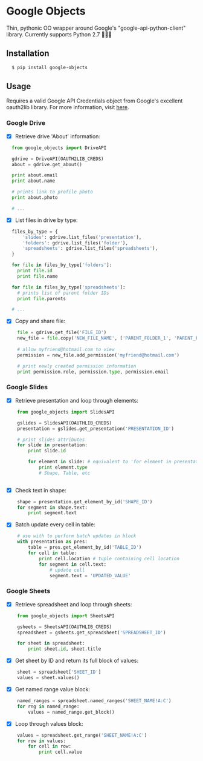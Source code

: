 # Google Objects
Thin, pythonic OO wrapper around Google's "google-api-python-client" library.
Currently supports Python 2.7 :snake::snake::snake:

## Installation
```bash
  $ pip install google-objects
```

## Usage
Requires a valid Google API Credentials object from Google's excellent oauth2lib library. For more information, visit [here](https://developers.google.com/identity/protocols/OAuth2).
 
### Google Drive

- [x] Retrieve drive 'About' information:

```python
  from google_objects import DriveAPI

  gdrive = DriveAPI(OAUTH2LIB_CREDS)
  about = gdrive.get_about()

  print about.email
  print about.name

  # prints link to profile photo
  print about.photo

  # ...
```

- [x] List files in drive by type:

```python
  files_by_type = {
      'slides': gdrive.list_files('presentation'),
      'folders': gdrive.list_files('folder'),
      'spreadsheets': gdrive.list_files('spreadsheets'),
  }

  for file in files_by_type['folders']:
    print file.id
    print file.name

  for file in files_by_type['spreadsheets']:
    # prints list of parent folder IDs
    print file.parents

  # ...
```

- [x] Copy and share file:

```python
	file = gdrive.get_file('FILE_ID')
	new_file = file.copy('NEW_FILE_NAME', ['PARENT_FOLDER_1', 'PARENT_FOLDER_2'])
	
	# allow myfriend@hotmail.com to view
	permission = new_file.add_permission('myfriend@hotmail.com')

	# print newly created permission information
	print permission.role, permission.type, permission.email
```

### Google Slides

- [x] Retrieve presentation and loop through elements:

```python
	from google_objects import SlidesAPI

	gslides = SlidesAPI(OAUTHLIB_CREDS)
	presentation = gslides.get_presentation('PRESENTATION_ID')

	# print slides attributes
	for slide in presentation:
		print slide.id

		for element in slide: # equivalent to 'for element in presentation.elements()' 	
			print element.type 
			# Shape, Table, etc
	
```

- [x] Check text in shape:

```python
	shape = presentation.get_element_by_id('SHAPE_ID')
	for segment in shape.text:
		print segment.text

```

- [x] Batch update every cell in table:

```python
	# use with to perform batch updates in block
	with presentation as pres:
		table = pres.get_element_by_id('TABLE_ID')
		for cell in table:
			print cell.location # tuple containing cell location
			for segment in cell.text:
				# update cell
				segment.text = 'UPDATED_VALUE'

```

### Google Sheets

- [x] Retrieve spreadsheet and loop through sheets:

```python
	from google_objects import SheetsAPI

	gsheets = SheetsAPI(OAUTHLIB_CREDS)
	spreadsheet = gsheets.get_spreadsheet('SPREADSHEET_ID')

	for sheet in spreadsheet:
		print sheet.id, sheet.title
```

- [x] Get sheet by ID and return its full block of values:

```python
	sheet = spreadsheet['SHEET_ID']
	values = sheet.values()	
```

- [x] Get named range value block:

```python
	named_ranges = spreadsheet.named_ranges('SHEET_NAME!A:C')
	for rng in named_range:
		values = named_range.get_block()
```

- [x] Loop through values block:

```python
	values = spreadsheet.get_range('SHEET_NAME!A:C')
	for row in values:
		for cell in row:
			print cell.value
```
